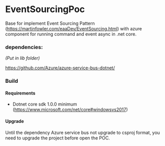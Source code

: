 # EventSourcingPoc
Base for implement Event Sourcing Pattern (https://martinfowler.com/eaaDev/EventSourcing.html) with azure component for running command and event async in .net core.

### dependencies:
*(Put in lib folder)*

https://github.com/Azure/azure-service-bus-dotnet/


### Build
#### Requirements
- Dotnet core sdk 1.0.0 minimum (https://www.microsoft.com/net/core#windowsvs2017)
#### Upgrade
Until the dependency Azure service bus not upgrade to csproj format, you need to upgrade the project before open the POC.
